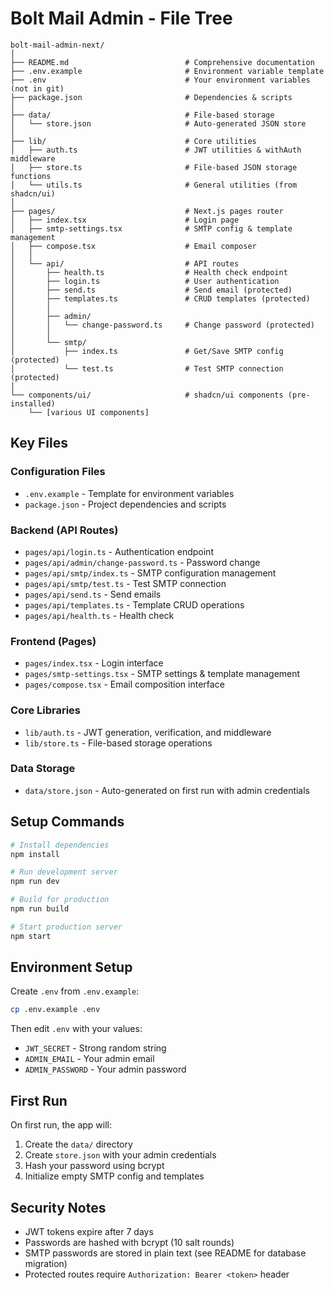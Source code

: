 # Bolt Mail Admin - File Tree

```
bolt-mail-admin-next/
│
├── README.md                          # Comprehensive documentation
├── .env.example                       # Environment variable template
├── .env                               # Your environment variables (not in git)
├── package.json                       # Dependencies & scripts
│
├── data/                              # File-based storage
│   └── store.json                     # Auto-generated JSON store
│
├── lib/                               # Core utilities
│   ├── auth.ts                        # JWT utilities & withAuth middleware
│   ├── store.ts                       # File-based JSON storage functions
│   └── utils.ts                       # General utilities (from shadcn/ui)
│
├── pages/                             # Next.js pages router
│   ├── index.tsx                      # Login page
│   ├── smtp-settings.tsx              # SMTP config & template management
│   ├── compose.tsx                    # Email composer
│   │
│   └── api/                           # API routes
│       ├── health.ts                  # Health check endpoint
│       ├── login.ts                   # User authentication
│       ├── send.ts                    # Send email (protected)
│       ├── templates.ts               # CRUD templates (protected)
│       │
│       ├── admin/
│       │   └── change-password.ts     # Change password (protected)
│       │
│       └── smtp/
│           ├── index.ts               # Get/Save SMTP config (protected)
│           └── test.ts                # Test SMTP connection (protected)
│
└── components/ui/                     # shadcn/ui components (pre-installed)
    └── [various UI components]
```

## Key Files

### Configuration Files
- `.env.example` - Template for environment variables
- `package.json` - Project dependencies and scripts

### Backend (API Routes)
- `pages/api/login.ts` - Authentication endpoint
- `pages/api/admin/change-password.ts` - Password change
- `pages/api/smtp/index.ts` - SMTP configuration management
- `pages/api/smtp/test.ts` - Test SMTP connection
- `pages/api/send.ts` - Send emails
- `pages/api/templates.ts` - Template CRUD operations
- `pages/api/health.ts` - Health check

### Frontend (Pages)
- `pages/index.tsx` - Login interface
- `pages/smtp-settings.tsx` - SMTP settings & template management
- `pages/compose.tsx` - Email composition interface

### Core Libraries
- `lib/auth.ts` - JWT generation, verification, and middleware
- `lib/store.ts` - File-based storage operations

### Data Storage
- `data/store.json` - Auto-generated on first run with admin credentials

## Setup Commands

```bash
# Install dependencies
npm install

# Run development server
npm run dev

# Build for production
npm run build

# Start production server
npm start
```

## Environment Setup

Create `.env` from `.env.example`:

```bash
cp .env.example .env
```

Then edit `.env` with your values:
- `JWT_SECRET` - Strong random string
- `ADMIN_EMAIL` - Your admin email
- `ADMIN_PASSWORD` - Your admin password

## First Run

On first run, the app will:
1. Create the `data/` directory
2. Create `store.json` with your admin credentials
3. Hash your password using bcrypt
4. Initialize empty SMTP config and templates

## Security Notes

- JWT tokens expire after 7 days
- Passwords are hashed with bcrypt (10 salt rounds)
- SMTP passwords are stored in plain text (see README for database migration)
- Protected routes require `Authorization: Bearer <token>` header
